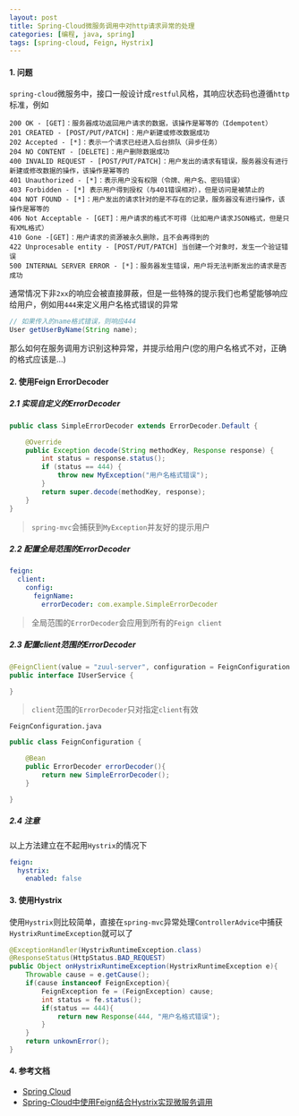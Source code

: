 ```yaml
---
layout: post
title: Spring-Cloud微服务调用中对http请求异常的处理
categories: [编程, java, spring]
tags: [spring-cloud, Feign, Hystrix]
---
```


#### 1. 问题
`spring-cloud`微服务中，接口一般设计成`restful`风格，其响应状态码也遵循`http`标准，例如

```
200 OK - [GET]：服务器成功返回用户请求的数据，该操作是幂等的（Idempotent）
201 CREATED - [POST/PUT/PATCH]：用户新建或修改数据成功
202 Accepted - [*]：表示一个请求已经进入后台排队（异步任务）
204 NO CONTENT - [DELETE]：用户删除数据成功
400 INVALID REQUEST - [POST/PUT/PATCH]：用户发出的请求有错误，服务器没有进行新建或修改数据的操作，该操作是幂等的
401 Unauthorized - [*]：表示用户没有权限（令牌、用户名、密码错误）
403 Forbidden - [*] 表示用户得到授权（与401错误相对），但是访问是被禁止的
404 NOT FOUND - [*]：用户发出的请求针对的是不存在的记录，服务器没有进行操作，该操作是幂等的
406 Not Acceptable - [GET]：用户请求的格式不可得（比如用户请求JSON格式，但是只有XML格式）
410 Gone -[GET]：用户请求的资源被永久删除，且不会再得到的
422 Unprocesable entity - [POST/PUT/PATCH] 当创建一个对象时，发生一个验证错误
500 INTERNAL SERVER ERROR - [*]：服务器发生错误，用户将无法判断发出的请求是否成功
```

通常情况下非`2xx`的响应会被直接屏蔽，但是一些特殊的提示我们也希望能够响应给用户，例如用`444`来定义用户名格式错误的异常

```java
// 如果传入的name格式错误，则响应444
User getUserByName(String name);
```

那么如何在服务调用方识别这种异常，并提示给用户(您的用户名格式不对，正确的格式应该是...)

#### 2. 使用Feign ErrorDecoder

##### 2.1 实现自定义的ErrorDecoder

```java
public class SimpleErrorDecoder extends ErrorDecoder.Default {

    @Override
    public Exception decode(String methodKey, Response response) {
        int status = response.status();
        if (status == 444) {
            throw new MyException("用户名格式错误");
        }
        return super.decode(methodKey, response);
    }
}
```

> `spring-mvc`会捕获到`MyException`并友好的提示用户

##### 2.2 配置全局范围的ErrorDecoder

```yaml
feign:
  client:
    config:
      feignName:
        errorDecoder: com.example.SimpleErrorDecoder
```

> 全局范围的`ErrorDecoder`会应用到所有的`Feign client`

##### 2.3 配置client范围的ErrorDecoder
```java
@FeignClient(value = "zuul-server", configuration = FeignConfiguration.class)
public interface IUserService {

}
```

> `client`范围的`ErrorDecoder`只对指定`client`有效

`FeignConfiguration.java`
```java
public class FeignConfiguration {

    @Bean
    public ErrorDecoder errorDecoder(){
        return new SimpleErrorDecoder();    
    }

}
```

##### 2.4 注意
以上方法建立在不起用`Hystrix`的情况下

```yaml
feign:
  hystrix:
    enabled: false
```

#### 3. 使用Hystrix

使用`Hystrix`则比较简单，直接在`spring-mvc`异常处理`ControllerAdvice`中捕获`HystrixRuntimeException`就可以了

```java
@ExceptionHandler(HystrixRuntimeException.class)
@ResponseStatus(HttpStatus.BAD_REQUEST)
public Object onHystrixRuntimeException(HystrixRuntimeException e){
    Throwable cause = e.getCause();
    if(cause instanceof FeignException){
        FeignException fe = (FeignException) cause;
        int status = fe.status();
        if(status == 444){
            return new Response(444, "用户名格式错误");
        }
    }
    return unkownError();
}
```

#### 4. 参考文档

* [Spring Cloud](http://cloud.spring.io/spring-cloud-static/Edgware.RELEASE/single/spring-cloud.html)
* [Spring-Cloud中使用Feign结合Hystrix实现微服务调用]({{site.url}}/2018/01/12/spring-cloud-feign)
